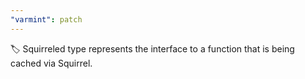 ```yaml
---
"varmint": patch
---
```


🏷️ Squirreled type represents the interface to a function that is being cached via Squirrel.
